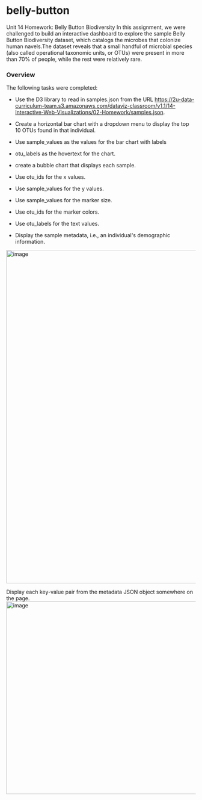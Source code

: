# belly-button
Unit 14 Homework: Belly Button Biodiversity
In this assignment, we were challenged to build an interactive dashboard to explore the sample Belly Button Biodiversity dataset, 
which catalogs the microbes that colonize human navels.The dataset reveals that a small handful of microbial 
species (also called operational taxonomic units, or OTUs) were present in more than 70% of people, while the rest were relatively rare.

### Overview
The following tasks were completed:

* Use the D3 library to read in samples.json from the URL https://2u-data-curriculum-team.s3.amazonaws.com/dataviz-classroom/v1.1/14-Interactive-Web-Visualizations/02-Homework/samples.json.
* Create a horizontal bar chart with a dropdown menu to display the top 10 OTUs found in that individual.

* Use sample_values as the values for the bar chart with labels
* otu_labels as the hovertext for the chart.




* create a bubble chart that displays each sample.
* Use otu_ids for the x values.
* Use sample_values for the y values.
* Use sample_values for the marker size.
* Use otu_ids for the marker colors.
* Use otu_labels for the text values.
* Display the sample metadata, i.e., an individual's demographic information.

<img width="886" alt="image" src="https://user-images.githubusercontent.com/75756974/196347887-b6abaa90-56ab-472a-b3cd-32af4a1b491d.png">

Display each key-value pair from the metadata JSON object somewhere on the page.
<img width="512" alt="image" src="https://user-images.githubusercontent.com/75756974/196347714-b7579cab-54b5-4d16-83a9-84bb3d3375a5.png">




